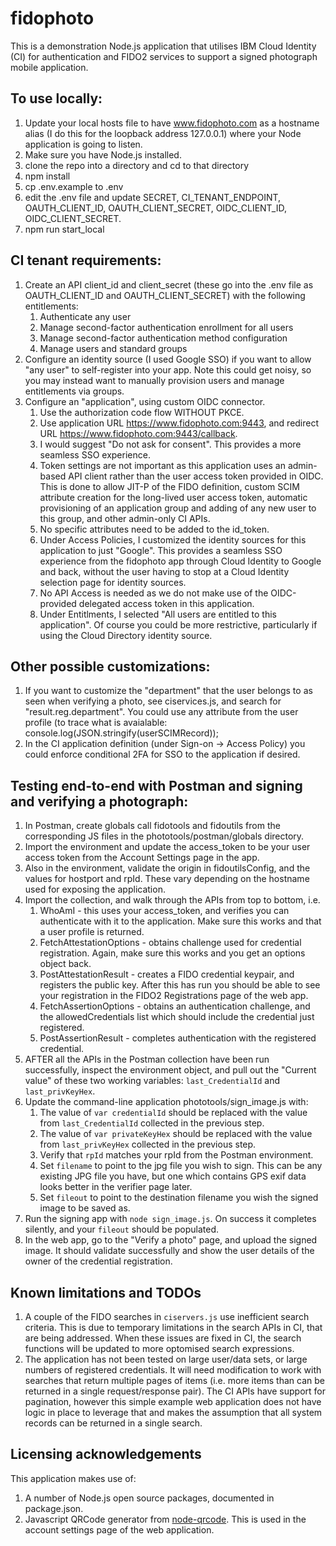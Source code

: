 # fidophoto

This is a demonstration Node.js application that utilises IBM Cloud Identity (CI) for authentication and FIDO2 services to support a signed photograph mobile application.

## To use locally:

1. Update your local hosts file to have www.fidophoto.com as a hostname alias (I do this for the loopback address 127.0.0.1) where your Node application is going to listen.
1. Make sure you have Node.js installed.
1. clone the repo into a directory and cd to that directory
1. npm install
1. cp .env.example to .env 
1. edit the .env file and update SECRET, CI_TENANT_ENDPOINT, OAUTH_CLIENT_ID, OAUTH_CLIENT_SECRET, OIDC_CLIENT_ID, OIDC_CLIENT_SECRET.
1. npm run start_local


## CI tenant requirements:

1. Create an API client_id and client_secret (these go into the .env file as OAUTH_CLIENT_ID and OAUTH_CLIENT_SECRET) with the following entitlements:
    1. Authenticate any user
    1. Manage second-factor authentication enrollment for all users
    1. Manage second-factor authentication method configuration
    1. Manage users and standard groups
1. Configure an identity source (I used Google SSO) if you want to allow "any user" to self-register into your app. Note this could get noisy, so you may instead want to manually provision users and manage entitlements via groups.
1. Configure an "application", using custom OIDC connector. 
	1. Use the authorization code flow WITHOUT PKCE. 
	1. Use application URL https://www.fidophoto.com:9443, and redirect URL https://www.fidophoto.com:9443/callback. 
	1. I would suggest "Do not ask for consent". This provides a more seamless SSO experience.
	1. Token settings are not important as this application uses an admin-based API client rather than the user access token provided in OIDC. This is done to allow JIT-P of the FIDO definition, custom SCIM attribute creation for the long-lived user access token, automatic provisioning of an application group and adding of any new user to this group, and other admin-only CI APIs. 
	1. No specific attributes need to be added to the id_token. 
	1. Under Access Policies, I customized the identity sources for this application to just "Google". This provides a seamless SSO experience from the fidophoto app through Cloud Identity to Google and back, without the user having to stop at a Cloud Identity selection page for identity sources.
	1. No API Access is needed as we do not make use of the OIDC-provided delegated access token in this application.
	1. Under Entitlments, I selected "All users are entitled to this application". Of course you could be more restrictive, particularly if using the Cloud Directory identity source.

## Other possible customizations:

1. If you want to customize the "department" that the user belongs to as seen when verifying a photo, see ciservices.js, and search for "result.reg.department". You could use any attribute from the user profile (to trace what is avaialable: console.log(JSON.stringify(userSCIMRecord));
1. In the CI application definition (under Sign-on -> Access Policy) you could enforce conditional 2FA for SSO to the application if desired.


## Testing end-to-end with Postman and signing and verifying a photograph:

1. In Postman, create globals call fidotools and fidoutils from the corresponding JS files in the phototools/postman/globals directory.
1. Import the environment and update the access_token to be your user access token from the Account Settings page in the app. 
1. Also in the environment, validate the origin in fidoutilsConfig, and the values for hostport and rpId. These vary depending on the hostname used for exposing the application.
1. Import the collection, and walk through the APIs from top to bottom, i.e. 
	1. WhoAmI - this uses your access_token, and verifies you can authenticate with it to the application. Make sure this works and that a user profile is returned.
	1. FetchAttestationOptions - obtains challenge used for credential registration. Again, make sure this works and you get an options object back.
	1. PostAttestationResult - creates a FIDO credential keypair, and registers the public key. After this has run you should be able to see your registration in the FIDO2 Registrations page of the web app.
	1. FetchAssertionOptions - obtains an authentication challenge, and the allowedCredentials list which should include the credential just registered.
	1. PostAssertionResult - completes authentication with the registered credential.
1. AFTER all the APIs in the Postman collection have been run successfully, inspect the environment object, and pull out the "Current value" of these two working variables: `last_CredentialId` and `last_privKeyHex`. 
1. Update the command-line application phototools/sign_image.js with:
	1. The value of `var credentialId` should be replaced with the value from `last_CredentialId` collected in the previous step.
	1. The value of `var privateKeyHex` should be replaced with the value from `last_privKeyHex` collected in the previous step.
	1. Verify that `rpId` matches your rpId from the Postman environment.
	1. Set `filename` to point to the jpg file you wish to sign. This can be any existing JPG file you have, but one which contains GPS exif data looks better in the verifier page later.
	1. Set `fileout` to point to the destination filename you wish the signed image to be saved as.
1. Run the signing app with `node sign_image.js`. On success it completes silently, and your `fileout` should be populated.
1. In the web app, go to the "Verify a photo" page, and upload the signed image. It should validate successfully and show the user details of the owner of the credential registration.

## Known limitations and TODOs

1. A couple of the FIDO searches in `ciservers.js` use inefficient search criteria. This is due to temporary limitations in the search APIs in CI, that are being addressed. When these issues are fixed in CI, the search functions will be updated to more optomised search expressions.
1. The application has not been tested on large user/data sets, or large numbers of registered credentials. It will need modification to work with searches that return multiple pages of items (i.e. more items than can be returned in a single request/response pair). The CI APIs have support for pagination, however this simple example web application does not have logic in place to leverage that and makes the assumption that all system records can be returned in a single search.


## Licensing acknowledgements
This application makes use of:
1. A number of Node.js open source packages, documented in package.json.
1. Javascript QRCode generator from [node-qrcode](https://github.com/soldair/node-qrcode). This is used in the account settings page of the web application.
